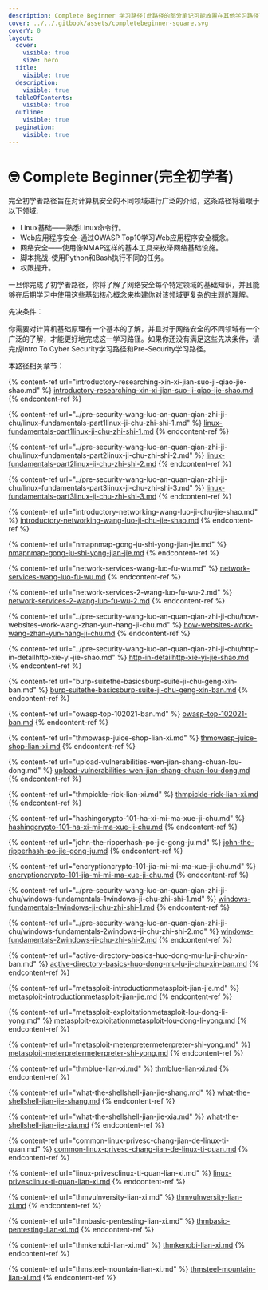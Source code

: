 ```yaml
---
description: Complete Beginner 学习路径(此路径的部分笔记可能放置在其他学习路径下)
cover: ../../.gitbook/assets/completebeginner-square.svg
coverY: 0
layout:
  cover:
    visible: true
    size: hero
  title:
    visible: true
  description:
    visible: true
  tableOfContents:
    visible: true
  outline:
    visible: true
  pagination:
    visible: true
---
```


# 🤓 Complete Beginner(完全初学者)

完全初学者路径旨在对计算机安全的不同领域进行广泛的介绍，这条路径将着眼于以下领域:

* Linux基础——熟悉Linux命令行。
* Web应用程序安全-通过OWASP Top10学习Web应用程序安全概念。
* 网络安全——使用像NMAP这样的基本工具来枚举网络基础设施。
* 脚本挑战-使用Python和Bash执行不同的任务。
* 权限提升。

一旦你完成了初学者路径，你将了解了网络安全每个特定领域的基础知识，并且能够在后期学习中使用这些基础核心概念来构建你对该领域更复杂的主题的理解。

先决条件：

你需要对计算机基础原理有一个基本的了解，并且对于网络安全的不同领域有一个广泛的了解，才能更好地完成这一学习路径。如果你还没有满足这些先决条件，请完成Intro To Cyber Security学习路径和Pre-Security学习路径。

本路径相关章节：

{% content-ref url="introductory-researching-xin-xi-jian-suo-ji-qiao-jie-shao.md" %}
[introductory-researching-xin-xi-jian-suo-ji-qiao-jie-shao.md](introductory-researching-xin-xi-jian-suo-ji-qiao-jie-shao.md)
{% endcontent-ref %}

{% content-ref url="../pre-security-wang-luo-an-quan-qian-zhi-ji-chu/linux-fundamentals-part1linux-ji-chu-zhi-shi-1.md" %}
[linux-fundamentals-part1linux-ji-chu-zhi-shi-1.md](../pre-security-wang-luo-an-quan-qian-zhi-ji-chu/linux-fundamentals-part1linux-ji-chu-zhi-shi-1.md)
{% endcontent-ref %}

{% content-ref url="../pre-security-wang-luo-an-quan-qian-zhi-ji-chu/linux-fundamentals-part2linux-ji-chu-zhi-shi-2.md" %}
[linux-fundamentals-part2linux-ji-chu-zhi-shi-2.md](../pre-security-wang-luo-an-quan-qian-zhi-ji-chu/linux-fundamentals-part2linux-ji-chu-zhi-shi-2.md)
{% endcontent-ref %}

{% content-ref url="../pre-security-wang-luo-an-quan-qian-zhi-ji-chu/linux-fundamentals-part3linux-ji-chu-zhi-shi-3.md" %}
[linux-fundamentals-part3linux-ji-chu-zhi-shi-3.md](../pre-security-wang-luo-an-quan-qian-zhi-ji-chu/linux-fundamentals-part3linux-ji-chu-zhi-shi-3.md)
{% endcontent-ref %}

{% content-ref url="introductory-networking-wang-luo-ji-chu-jie-shao.md" %}
[introductory-networking-wang-luo-ji-chu-jie-shao.md](introductory-networking-wang-luo-ji-chu-jie-shao.md)
{% endcontent-ref %}

{% content-ref url="nmapnmap-gong-ju-shi-yong-jian-jie.md" %}
[nmapnmap-gong-ju-shi-yong-jian-jie.md](nmapnmap-gong-ju-shi-yong-jian-jie.md)
{% endcontent-ref %}

{% content-ref url="network-services-wang-luo-fu-wu.md" %}
[network-services-wang-luo-fu-wu.md](network-services-wang-luo-fu-wu.md)
{% endcontent-ref %}

{% content-ref url="network-services-2-wang-luo-fu-wu-2.md" %}
[network-services-2-wang-luo-fu-wu-2.md](network-services-2-wang-luo-fu-wu-2.md)
{% endcontent-ref %}

{% content-ref url="../pre-security-wang-luo-an-quan-qian-zhi-ji-chu/how-websites-work-wang-zhan-yun-hang-ji-chu.md" %}
[how-websites-work-wang-zhan-yun-hang-ji-chu.md](../pre-security-wang-luo-an-quan-qian-zhi-ji-chu/how-websites-work-wang-zhan-yun-hang-ji-chu.md)
{% endcontent-ref %}

{% content-ref url="../pre-security-wang-luo-an-quan-qian-zhi-ji-chu/http-in-detailhttp-xie-yi-jie-shao.md" %}
[http-in-detailhttp-xie-yi-jie-shao.md](../pre-security-wang-luo-an-quan-qian-zhi-ji-chu/http-in-detailhttp-xie-yi-jie-shao.md)
{% endcontent-ref %}

{% content-ref url="burp-suitethe-basicsburp-suite-ji-chu-geng-xin-ban.md" %}
[burp-suitethe-basicsburp-suite-ji-chu-geng-xin-ban.md](burp-suitethe-basicsburp-suite-ji-chu-geng-xin-ban.md)
{% endcontent-ref %}

{% content-ref url="owasp-top-102021-ban.md" %}
[owasp-top-102021-ban.md](owasp-top-102021-ban.md)
{% endcontent-ref %}

{% content-ref url="thmowasp-juice-shop-lian-xi.md" %}
[thmowasp-juice-shop-lian-xi.md](thmowasp-juice-shop-lian-xi.md)
{% endcontent-ref %}

{% content-ref url="upload-vulnerabilities-wen-jian-shang-chuan-lou-dong.md" %}
[upload-vulnerabilities-wen-jian-shang-chuan-lou-dong.md](upload-vulnerabilities-wen-jian-shang-chuan-lou-dong.md)
{% endcontent-ref %}

{% content-ref url="thmpickle-rick-lian-xi.md" %}
[thmpickle-rick-lian-xi.md](thmpickle-rick-lian-xi.md)
{% endcontent-ref %}

{% content-ref url="hashingcrypto-101-ha-xi-mi-ma-xue-ji-chu.md" %}
[hashingcrypto-101-ha-xi-mi-ma-xue-ji-chu.md](hashingcrypto-101-ha-xi-mi-ma-xue-ji-chu.md)
{% endcontent-ref %}

{% content-ref url="john-the-ripperhash-po-jie-gong-ju.md" %}
[john-the-ripperhash-po-jie-gong-ju.md](john-the-ripperhash-po-jie-gong-ju.md)
{% endcontent-ref %}

{% content-ref url="encryptioncrypto-101-jia-mi-mi-ma-xue-ji-chu.md" %}
[encryptioncrypto-101-jia-mi-mi-ma-xue-ji-chu.md](encryptioncrypto-101-jia-mi-mi-ma-xue-ji-chu.md)
{% endcontent-ref %}

{% content-ref url="../pre-security-wang-luo-an-quan-qian-zhi-ji-chu/windows-fundamentals-1windows-ji-chu-zhi-shi-1.md" %}
[windows-fundamentals-1windows-ji-chu-zhi-shi-1.md](../pre-security-wang-luo-an-quan-qian-zhi-ji-chu/windows-fundamentals-1windows-ji-chu-zhi-shi-1.md)
{% endcontent-ref %}

{% content-ref url="../pre-security-wang-luo-an-quan-qian-zhi-ji-chu/windows-fundamentals-2windows-ji-chu-zhi-shi-2.md" %}
[windows-fundamentals-2windows-ji-chu-zhi-shi-2.md](../pre-security-wang-luo-an-quan-qian-zhi-ji-chu/windows-fundamentals-2windows-ji-chu-zhi-shi-2.md)
{% endcontent-ref %}

{% content-ref url="active-directory-basics-huo-dong-mu-lu-ji-chu-xin-ban.md" %}
[active-directory-basics-huo-dong-mu-lu-ji-chu-xin-ban.md](active-directory-basics-huo-dong-mu-lu-ji-chu-xin-ban.md)
{% endcontent-ref %}

{% content-ref url="metasploit-introductionmetasploit-jian-jie.md" %}
[metasploit-introductionmetasploit-jian-jie.md](metasploit-introductionmetasploit-jian-jie.md)
{% endcontent-ref %}

{% content-ref url="metasploit-exploitationmetasploit-lou-dong-li-yong.md" %}
[metasploit-exploitationmetasploit-lou-dong-li-yong.md](metasploit-exploitationmetasploit-lou-dong-li-yong.md)
{% endcontent-ref %}

{% content-ref url="metasploit-meterpretermeterpreter-shi-yong.md" %}
[metasploit-meterpretermeterpreter-shi-yong.md](metasploit-meterpretermeterpreter-shi-yong.md)
{% endcontent-ref %}

{% content-ref url="thmblue-lian-xi.md" %}
[thmblue-lian-xi.md](thmblue-lian-xi.md)
{% endcontent-ref %}

{% content-ref url="what-the-shellshell-jian-jie-shang.md" %}
[what-the-shellshell-jian-jie-shang.md](what-the-shellshell-jian-jie-shang.md)
{% endcontent-ref %}

{% content-ref url="what-the-shellshell-jian-jie-xia.md" %}
[what-the-shellshell-jian-jie-xia.md](what-the-shellshell-jian-jie-xia.md)
{% endcontent-ref %}

{% content-ref url="common-linux-privesc-chang-jian-de-linux-ti-quan.md" %}
[common-linux-privesc-chang-jian-de-linux-ti-quan.md](common-linux-privesc-chang-jian-de-linux-ti-quan.md)
{% endcontent-ref %}

{% content-ref url="linux-privesclinux-ti-quan-lian-xi.md" %}
[linux-privesclinux-ti-quan-lian-xi.md](linux-privesclinux-ti-quan-lian-xi.md)
{% endcontent-ref %}

{% content-ref url="thmvulnversity-lian-xi.md" %}
[thmvulnversity-lian-xi.md](thmvulnversity-lian-xi.md)
{% endcontent-ref %}

{% content-ref url="thmbasic-pentesting-lian-xi.md" %}
[thmbasic-pentesting-lian-xi.md](thmbasic-pentesting-lian-xi.md)
{% endcontent-ref %}

{% content-ref url="thmkenobi-lian-xi.md" %}
[thmkenobi-lian-xi.md](thmkenobi-lian-xi.md)
{% endcontent-ref %}

{% content-ref url="thmsteel-mountain-lian-xi.md" %}
[thmsteel-mountain-lian-xi.md](thmsteel-mountain-lian-xi.md)
{% endcontent-ref %}
